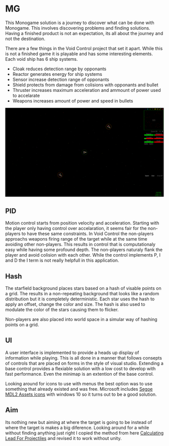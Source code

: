 # MG
This Monogame solution is a journey to discover what can be done with Monogame. This involves discovering problems and finding solutions. Having a finished product is not an expectation, its all about the journey and not the destination.

There are a few things in the Void Control project that set it apart. While this is not a finished game it is playable and has some interesting elements.
Each void ship has 6 ship systems.
- Cloak reduces detection range by opponants
- Reactor generates energy for ship systems
- Sensor increase detection range of opponants
- Shield protects from damage from colisions with opponants and bullet 
- Thruster increases maximum acceleration and ammount of power used to accelarate
- Weapons increases amount of power and speed in bullets

![Screenshot](SolutionItems/ScreenShot.png)
## PID 
Motion control starts from position velocity and acceleration. Starting with the player only having control over accelaration, it seems fair for the non-players to have these same constraints. In Void Control the non-players approachs weapons firing range of the target while at the same time avoiding other non-players. This results in control that is computationaly easy while having some profound depth. The non-players naturaly flank the player and avoid colision with each other. While the control implements P, I and D the I term is not really helpfull in this application.
## Hash
The starfield background places stars based on a hash of visable points on a grid. The results in a non-repeating background that looks like a random distribution but it is completely deterministic. Each star uses the hash to apply an offset, change the color and size. The hash is also used to modulate the color of the stars causing them to flicker.

Non-players are also placed into world space in a simular way of hashing points on a grid.
## UI
A user interface is implemented to provide a heads up display of information while playing. This is all done in a manner that follows consepts of controls that are placed on forms in the style of visual studio. Extending a base control provides a flexiable solution with a low cost to develop with fast performance. Even the minimap is an extention of the base control.

Looking around for icons to use with menus the best option was to use something that already existed and was free. Microsoft includes [Segoe MDL2 Assets icons](https://docs.microsoft.com/en-us/windows/uwp/design/style/segoe-ui-symbol-font#using-the-icons) with windows 10 so it turns out to be a good solution.  
## Aim
Its nothing new but aiming at where the target is going to be instead of where the target is makes a big diference. Looking around for a while without finding anything just right I copied the method from here [Calculating Lead For Projectiles](http://wiki.unity3d.com/index.php?title=Calculating_Lead_For_Projectiles) and revised it to work without unity.

